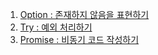 1. [Option : 존재하지 않음을 표현하기](https://blog.seulgi.kim/2015/07/monad-option.html)
1. [Try : 예외 처리하기](https://blog.seulgi.kim/2015/07/monad-try.html)
1. [Promise : 비동기 코드 작성하기](https://blog.seulgi.kim/2015/09/monad-promise.html)
